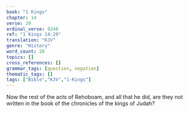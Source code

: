 ```yaml
---
book: "1 Kings"
chapter: 14
verse: 29
ordinal_verse: 9248
ref: "1 Kings 14:29"
translation: "KJV"
genre: "History"
word_count: 28
topics: []
cross_references: []
grammar_tags: [question, negation]
thematic_tags: []
tags: ["Bible","KJV","1-Kings"]
---
```

Now the rest of the acts of Rehoboam, and all that he did, are they not written in the book of the chronicles of the kings of Judah?
